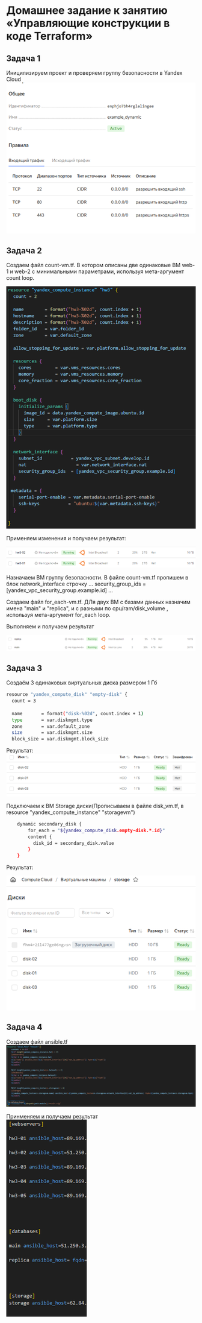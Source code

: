 # Домашнее задание к занятию «Управляющие конструкции в коде Terraform»
## Задача 1
Иницилизируем проект и проверяем группу безопасности в Yandex Cloud
![image](https://github.com/EremeevAN/ter3-home/blob/main/images/2_1.png)

## Задача 2
Создаем файл count-vm.tf. В котором описаны две одинаковые ВМ web-1 и web-2 с минимальными параметрами, используя мета-аргумент count loop.

![image](https://github.com/EremeevAN/ter3-home/blob/main/images/15.png)

Применяем изменения и получаем результат:

![image](https://github.com/EremeevAN/ter3-home/blob/main/images/3.png)



 Назначаем ВМ группу безопасности. В файле count-vm.tf пропишем в блок network_interface строчку
 ...
 security_group_ids  = [yandex_vpc_security_group.example.id]
 ...



Создаем файл for_each-vm.tf. ДЛя двух ВМ с базами данных назначим имена "main" и "replica", и с разными по cpu/ram/disk_volume , используя мета-аргумент for_each loop.

Выполняем и получаем результат

![image](https://github.com/EremeevAN/ter3-home/blob/main/images/4.png)


## Задача 3
Создаём 3 одинаковых виртуальных диска размером 1 Гб
```bash
resource "yandex_compute_disk" "empty-disk" {
  count = 3
  
  name       = format("disk-%02d", count.index + 1)
  type       = var.diskmgmt.type
  zone       = var.default_zone
  size       = var.diskmgmt.size
  block_size = var.diskmgmt.block_size
```
Результат:                                                      
![image](https://github.com/EremeevAN/ter3-home/blob/main/images/11.png)

Подключаем к ВМ Storage диски(Прописываем в файле disk_vm.tf, в resource "yandex_compute_instance" "storagevm")
```bash
    dynamic secondary_disk {
        for_each = "${yandex_compute_disk.empty-disk.*.id}"
        content {
          disk_id = secondary_disk.value
        }
    }  
```

Результат:

![image](https://github.com/EremeevAN/ter3-home/blob/main/images/7.png)
## Задача 4
Создаем файл ansible.tf
![image](https://github.com/EremeevAN/ter3-home/blob/main/images/14.png)

Принменяем и получаем результат                         
![image](https://github.com/EremeevAN/ter3-home/blob/main/images/13.png)
